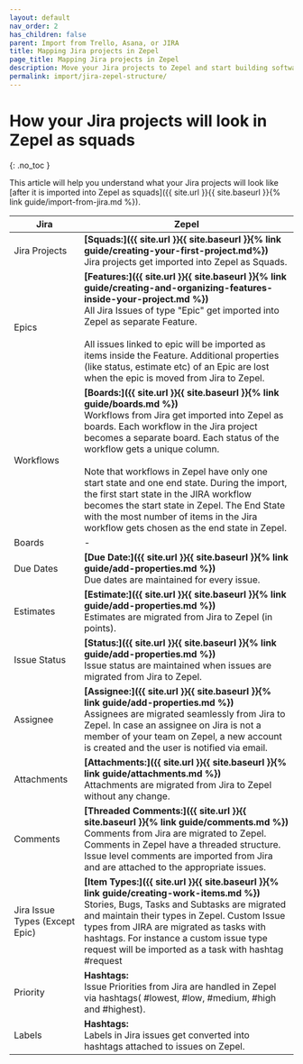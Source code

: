 ```yaml
---
layout: default
nav_order: 2
has_children: false
parent: Import from Trello, Asana, or JIRA
title: Mapping Jira projects in Zepel
page_title: Mapping Jira projects in Zepel
description: Move your Jira projects to Zepel and start building software with ease.
permalink: import/jira-zepel-structure/
---
```

# How your Jira projects will look in Zepel as squads
{: .no_toc }

This article will help you understand what your Jira projects will look like [after it is imported into Zepel as squads]({{ site.url }}{{ site.baseurl }}{% link guide/import-from-jira.md %}).

| <center>Jira</center>      | <center>Zepel</center>          |
|:-------------|:------------------|
| Jira Projects | **[Squads:]({{ site.url }}{{ site.baseurl }}{% link guide/creating-your-first-project.md%})** <br>Jira projects get imported into Zepel as Squads. |
| Epics | **[Features:]({{ site.url }}{{ site.baseurl }}{% link guide/creating-and-organizing-features-inside-your-project.md %})** <br>All Jira Issues of type "Epic" get imported into Zepel as separate Feature. <br><br>All issues linked to epic will be imported as items inside the Feature. Additional properties (like status, estimate etc) of an Epic are lost when the epic is moved from Jira to Zepel.|
| Workflows | **[Boards:]({{ site.url }}{{ site.baseurl }}{% link guide/boards.md %})** <br>Workflows from Jira get imported into Zepel as boards. Each workflow in the Jira project becomes a separate board. Each status of the workflow gets a unique column. <br><br>Note that workflows in Zepel have only one start state and one end state. During the import, the first start state in the JIRA workflow becomes the start state in Zepel. The End State with the most number of items in the Jira workflow gets chosen as the end state in Zepel.      |
| Boards | - |
| Due Dates | **[Due Date:]({{ site.url }}{{ site.baseurl }}{% link guide/add-properties.md %})** <br>Due dates are maintained for every issue.      |
| Estimates | **[Estimate:]({{ site.url }}{{ site.baseurl }}{% link guide/add-properties.md %})** <br>Estimates are migrated from Jira to Zepel (in points).       |
| Issue Status | **[Status:]({{ site.url }}{{ site.baseurl }}{% link guide/add-properties.md %})** <br>Issue status are maintained when issues are migrated from Jira to Zepel.      |
| Assignee | **[Assignee:]({{ site.url }}{{ site.baseurl }}{% link guide/add-properties.md %})** <br>Assignees are migrated seamlessly from Jira to Zepel. In case an assignee on Jira is not a member of your team on Zepel, a new account is created and the user is notified via email.      |
| Attachments | **[Attachments:]({{ site.url }}{{ site.baseurl }}{% link guide/attachments.md %})** <br>Attachments are migrated from Jira to Zepel without any change.|
| Comments | **[Threaded Comments:]({{ site.url }}{{ site.baseurl }}{% link guide/comments.md %})** <br>Comments from Jira are migrated to Zepel. Comments in Zepel have a threaded structure. Issue level comments are imported from Jira and are attached to the appropriate issues.|
| Jira Issue Types (Except Epic) | **[Item Types:]({{ site.url }}{{ site.baseurl }}{% link guide/creating-work-items.md %})**<br> Stories, Bugs, Tasks and Subtasks are migrated and maintain their types in Zepel. Custom Issue types from JIRA are migrated as tasks with hashtags. For instance a custom issue type request will be imported as a task with hashtag #request      |
| Priority | **Hashtags:**<br> Issue Priorities from Jira are handled in Zepel via hashtags( #lowest, #low, #medium, #high and #highest). |
| Labels | **Hashtags:**<br> Labels in Jira issues get converted into hashtags attached to issues on Zepel.      |